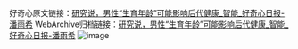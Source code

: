 好奇心原文链接：[研究说，男性“生育年龄”可能影响后代健康_智能_好奇心日报-潘雨希](https://www.qdaily.com/articles/28.html)
WebArchive归档链接：[研究说，男性“生育年龄”可能影响后代健康_智能_好奇心日报-潘雨希](http://web.archive.org/web/20170904211237/http://www.qdaily.com/articles/28.html)
![image](http://ww3.sinaimg.cn/large/007d5XDply1g3v2srx729j30u03aynpd)